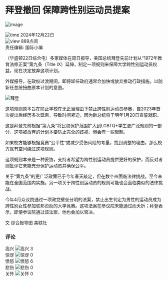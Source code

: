 # 拜登撤回 保障跨性别运动员提案

![image](https://mc.yandex.ru/watch/95595818)

![time](/public_v3/resources/images/time_dark.svg) 2024年12月22日  
![view](/public_v3/resources/images/eye_dark.svg) 889点阅  
责任编辑: 国际小编

（华盛顿22日综合电）多家媒体在周日报导，美国总统拜登先前计划从“1972年教育法修正案”第九条（Title IX）延伸，制定一项规则来保障大学跨性别运动员权益，现在决定放弃这项计划。

外媒报导，在政权过渡期间，即将卸任政府通常会加快或放弃推动行政措施，以防新任总统扭曲原本计划的意图。

![拜登](https://www.chinapress.com.my/wp-content/uploads/2024/12/20241222CPYC19a-biden.jpg)

这项规则原本旨在防止学校在无正当理由下禁止跨性别运动员参赛，自2023年首次提出后经历多次延宕，导致时间紧迫，因为新总统将于明年1月20日宣誓就职。

这是拜登先前根据“第九条”将民权保护范围扩大到LGBTQ+学生更广泛规则的一部分，这项被放弃的计划本要防止完全的歧视，但会有一些限制。

如果校方能够根据竞赛“公平性”或减少受伤风险的考量，找到调整的理由，那么校方就有空间绕过这项规则。

这项规则本来是一种妥协，支持者希望为跨性别运动员提供更好的保护，而反对者则批评它未能充分保护运动员并确保公平。

关于“第九条”的更广泛政策已于今年春天敲定，但在数个州面临法律挑战，至今未能在全国范围内实施。另一项关于跨性别运动员的规则可能也会面临类似的法律挑战。

今年4月众议院通过一项政党壁垒分明的法案，禁止出生判定为男性的运动员成为跨性别女性参加联邦资助的大学竞赛。这项法案在参议院未能通过而夭折；拜登表示，即便参议院通过该法案，他也会加以否决。

文 综合报导图 美联社

### 评论
高兴 ![高兴](/public_v3/resources/images/like.gif?v=1) 3  
惊讶 ![惊讶](/public_v3/resources/images/shock.gif?v=1) 0  
愤怒 ![愤怒](/public_v3/resources/images/angry.gif?v=1) 6  
悲伤 ![悲伤](/public_v3/resources/images/sad.gif?v=1) 0  
关怀 ![关怀](/public_v3/resources/images/care.gif?v=1) 0
<!-- tcd_original_link https://www.chinapress.com.my/20241222/%E6%8B%9C%E7%99%BB%E6%92%A4%E5%9B%9E-%E4%BF%9D%E9%9A%9C%E8%B7%A8%E6%80%A7%E5%88%AB%E8%BF%90%E5%8A%A8%E5%91%98%E6%8F%90%E6%A1%88/ -->
